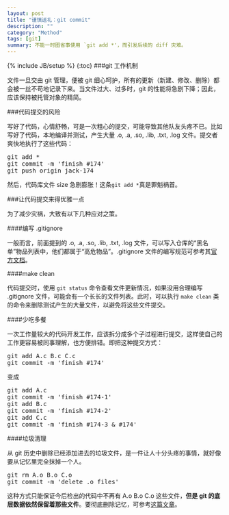 ```yaml
---
layout: post
title: "谨慎送礼：git commit"
description: ""
category: "Method"
tags: [git]
summary: 不能一时图省事使用 `git add *'，而引发后续的 diff 灾难。
---
```

{% include JB/setup %}
{:toc}
###git 工作机制

文件一旦交由 git 管理，便被 git 细心呵护，所有的更新（新建、修改、删除）都会被一丝不苟地记录下来。当文件过大、过多时，git 的性能将急剧下降；因此，应该保持被托管对象的精简。


###代码提交的风险

写好了代码，心情舒畅，可是一次粗心的提交，可能导致其他队友头疼不已。比如写好了代码，本地编译并测试，产生大量 .o, .a, .so, .lib, .txt, .log 文件。提交者爽快地执行了这些代码：

<pre>
git add *
git commit -m 'finish #174'
git push origin jack-174
</pre>

然后，代码库文件 size 急剧膨胀！这条`git add *`真是罪魁祸首。

###让代码提交来得优雅一点

为了减少灾祸，大致有以下几种应对之策。

####编写 .gitignore

一般而言，前面提到的 .o, .a, .so, .lib, .txt, .log 文件，可以写入仓库的“黑名单”物品列表中，他们都属于“高危物品”。.gitignore 文件的编写规范可参考其[官方文档](http://git-scm.com/docs/gitignore)。

####make clean

代码提交时，使用 `git status` 命令查看文件更新情况，如果没用合理编写 .gitignore 文件，可能会有一个长长的文件列表。此时，可以执行 `make clean` 类的命令来删除测试产生的大量文件，以避免将这些文件提交。

####少吃多餐

一次工作量较大的代码开发工作，应该拆分成多个子过程进行提交，这样使自己的工作更容易被同事理解，也方便排错。即把这种提交方式：

<pre>
git add A.c B.c C.c
git commit -m 'finish #174'
</pre>

变成

<pre>
git add A.c
git commit -m 'finish #174-1'
git add B.c
git commit -m 'finish #174-2'
git add C.c
git commit -m 'finish #174-3 & #174'
</pre>

####垃圾清理

从 git 历史中删除已经添加进去的垃圾文件，是一件让人十分头疼的事情，就好像要从记忆里完全抹掉一个人。

<pre>
git rm A.o B.o C.o
git commit -m 'delete .o files'
</pre>

这种方式只能保证今后检出的代码中不再有 A.o B.o C.o 这些文件，**但是 git 的底层数据依然保留着那些文件**。要彻底删除记忆，可参考[这篇文章](http://stackoverflow.com/questions/2100907/how-to-remove-delete-a-large-file-from-commit-history-in-git-repository)。



